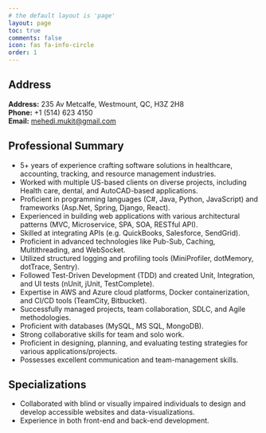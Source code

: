 ```yaml
---
# the default layout is 'page'
layout: page
toc: true
comments: false
icon: fas fa-info-circle
order: 1
---
```


## Address
**Address:** 235 Av Metcalfe, Westmount, QC, H3Z 2H8  
**Phone:** +1 (514) 623 4150  
**Email:** mehedi.mukit@gmail.com

## Professional Summary
-	5+ years of experience crafting software solutions in healthcare, accounting, tracking, and resource management industries.
- Worked with multiple US-based clients on diverse projects, including Health care, dental, and AutoCAD-based applications.
-	Proficient in programming languages (C#, Java, Python, JavaScript) and frameworks (Asp.Net, Spring, Django, React).
-	Experienced in building web applications with various architectural patterns (MVC, Microservice, SPA, SOA, RESTful API).
-	Skilled at integrating APIs (e.g. QuickBooks, Salesforce, SendGrid).
-	Proficient in advanced technologies like Pub-Sub, Caching, Multithreading, and WebSocket.
-	Utilized structured logging and profiling tools (MiniProfiler, dotMemory, dotTrace, Sentry).
-	Followed Test-Driven Development (TDD) and created Unit, Integration, and UI tests (nUnit, jUnit, TestComplete).
-	Expertise in AWS and Azure cloud platforms, Docker containerization, and CI/CD tools (TeamCity, Bitbucket).
-	Successfully managed projects, team collaboration, SDLC, and Agile methodologies.
-	Proficient with databases (MySQL, MS SQL, MongoDB).
-	Strong collaborative skills for team and solo work.
- Proficient in designing, planning, and evaluating testing strategies for various applications/projects.
- Possesses excellent communication and team-management skills.

## Specializations
- Collaborated with blind or visually impaired individuals to design and develop accessible websites and data-visualizations.
- Experience in both front-end and back-end development.

<!-- ## Documents
- [Download Resume](resume_link_here)
- [Download Experience Certificate from Enosis Solutions](certificate_link_here) -->


